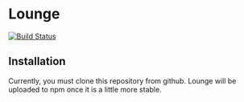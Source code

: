 # Lounge
[![Build Status](https://travis-ci.org/warrensplayer/lounge.png?branch=master)](https://travis-ci.org/warrensplayer/lounge)

## Installation

Currently, you must clone this repository from github.  Lounge will be uploaded to npm once it is a little more stable.